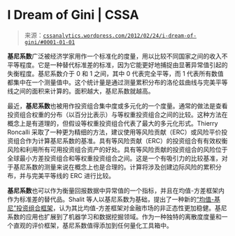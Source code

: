 <!--yml

分类：未分类

日期：2024-05-12 18:06:54

-->

# I Dream of Gini | CSSA

> 来源：[`cssanalytics.wordpress.com/2012/02/24/i-dream-of-gini/#0001-01-01`](https://cssanalytics.wordpress.com/2012/02/24/i-dream-of-gini/#0001-01-01)

**基尼系数**广泛被经济学家用作一个标准化的度量，用以比较不同国家之间的收入不平等程度。它是一种替代标准差的标准，因为它能更好地捕捉由显著异常值引起的失衡程度。基尼系数介于 0 和 1 之间，其中 0 代表完全平等，而 1 代表所有数值都集中在一个测量值中。这个统计量是通过测量累积分布的洛伦兹曲线与完美平等线之间的面积来计算的。面积越大，基尼系数就越高。

最近，**基尼系数**也被用作投资组合集中度或多元化的一个度量。通常的做法是查看投资组合权重的分布（以百分比表示）与等权重投资组合之间的比较。这种方法在概念上是有道理的，但假设等权重投资组合代表了最大的多元化形式。Thierry Roncalli 采取了一种更为精细的方法，建议使用等风险贡献（ERC）或风险平价投资组合作为计算基尼系数的基准。具有等风险贡献（ERC）的投资组合有有效权衡风险和利用所有可用投资组合资产的好处。具有等风险贡献的投资组合的风险位于全球最小方差投资组合和等权重投资组合之间。这是一个有吸引力的比较基准，对于基尼系数的测量来说在概念上也是合理的。计算将涉及创建边际风险的累积分布，并与完美平等线的 ERC 进行比较。

**基尼系数**也可以作为衡量回报数据中异常值的一个指标，并且在均值-方差框架内作为标准差的替代品。Shalit 等人以基尼系数为基础，提出了一种新的[“均值-基尼”投资组合框架](http://www.jstor.org/pss/2327737)，认为其比均值-方差框架对金融市场的非正态性更加稳健。基尼系数的应用也扩展到了机器学习和数据挖掘领域。作为一种独特的离散度度量和一个直观的评价框架，基尼系数值得添加到任何量化工具箱中。
